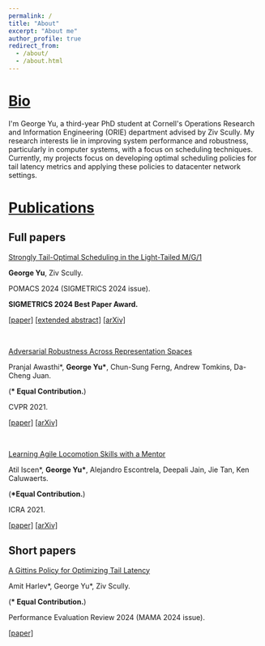 ```yaml
---
permalink: /
title: "About"
excerpt: "About me"
author_profile: true
redirect_from: 
  - /about/
  - /about.html
---
```


# [Bio](#bio)

I'm George Yu, a third-year PhD student at Cornell's Operations Research and
Information Engineering (ORIE) department advised by Ziv Scully. My research
interests lie in improving system performance and robustness, particularly in
computer systems, with a focus on scheduling techniques. Currently, my projects
focus on developing optimal scheduling policies for tail latency metrics and
applying these policies to datacenter network settings.

# [Publications](#publications)

## Full papers

[Strongly Tail-Optimal Scheduling in the Light-Tailed M/G/1](/files/strongly-tail-optimal-scheduling.pdf)

**George Yu**, Ziv Scully.

POMACS 2024 (SIGMETRICS 2024 issue).

**SIGMETRICS 2024 Best Paper Award.**

[\[paper\]](/files/strongly-tail-optimal-scheduling.pdf) [\[extended abstract\]](/files/strongly-tail-optimal-scheduling-short.pdf) [\[arXiv\]](https://arxiv.org/abs/2404.08826)

<br/>

[Adversarial Robustness Across Representation Spaces](/files/adversarial-robustness.pdf)

Pranjal Awasthi\*, **George Yu\***, Chun-Sung Ferng, Andrew Tomkins, Da-Cheng Juan.

(**\* Equal Contribution.**)

CVPR 2021.

[\[paper\]](/files/adversarial-robustness.pdf) [\[arXiv\]](https://arxiv.org/abs/2012.00802)

<br/>

[Learning Agile Locomotion Skills with a Mentor](https://ieeexplore.ieee.org/document/9561567)

Atil Iscen\*, **George Yu\***, Alejandro Escontrela, Deepali Jain, Jie Tan, Ken Caluwaerts.

(**\*Equal Contribution.**)

ICRA 2021.

[\[paper\]](https://ieeexplore.ieee.org/document/9561567) [\[arXiv\]](https://arxiv.org/abs/2011.05541)

## Short papers

[A Gittins Policy for Optimizing Tail Latency](/files/gittins-tail-scheduling-short.pdf)

Amit Harlev\*, George Yu\*, Ziv Scully.

(**\* Equal Contribution.**)

Performance Evaluation Review 2024 (MAMA 2024 issue).

[\[paper\]](/files/gittins-tail-scheduling-short.pdf)

